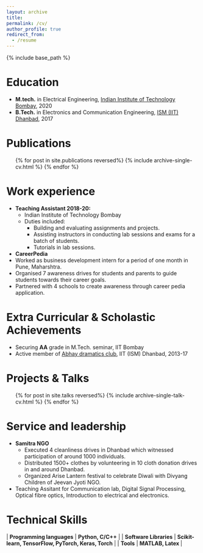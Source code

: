 ```yaml
---
layout: archive
title: 
permalink: /cv/
author_profile: true
redirect_from:
  - /resume
---
```


{% include base_path %}

Education
======
* <b>M.tech.</b> in Electrical Engineering, [Indian Institute of Technology Bombay](www.iitb.ac.in), 2020
* <b>B.Tech.</b> in Electronics and Communication Engineering, [ISM (IIT) Dhanbad](www.iitism.ac.in), 2017

Publications
======
  <ul>{% for post in site.publications reversed%}
    {% include archive-single-cv.html %}
  {% endfor %}</ul>
  
Work experience
======
* <b> Teaching Assistant 2018-20:</b>
  * Indian Institute of Technology Bombay
  * Duties included: 
    * Building and evaluating assignments and projects.
    * Assisting instructors in conducting lab sessions and exams for a batch of students.
    * Tutorials in lab sessions.
 * <b>CareerPedia</b>
  * Worked as business development intern for a period of one month in Pune, Maharshtra.
  * Organised 7 awareness drives for students and parents to guide students towards their career goals.
  * Partnered with 4 schools to create awareness through career pedia application.

   
Extra Curricular & Scholastic Achievements
======
* Securing <b>AA</b> grade in M.Tech. seminar, IIT Bombay
* Active member of [Abhay dramatics club](https://www.facebook.com/abhaydramaticsclub/), IIT (ISM) Dhanbad, 2013-17

   
Projects & Talks
======
  <ul>{% for post in site.talks reversed%}
    {% include archive-single-talk-cv.html %}
  {% endfor %}</ul>

Service and leadership
======
* <b>Samitra NGO</b>
  * Executed 4 cleanliness drives in Dhanbad which witnessed participation of around 1000 individuals.
  * Distributed 1500+ clothes by volunteering in 10 cloth donation drives in and around Dhanbad.
  * Organized Arise Lantern festival to celebrate Diwali with Divyang Children of Jeevan Jyoti NGO.
* Teaching Assitant for Communication lab, Digital Signal Processing, Optical fibre optics, Introduction to electrical and electronics.

Technical Skills
======

| <b>Programming languages</b> |                <b>Python, C/C++</b>               |
|   <b>Software Libraries</b>  |       <b>Scikit-learn, TensorFlow, PyTorch, Keras, Torch</b>       |
|         <b>Tools</b>         | <b>MATLAB, Latex </b> |
